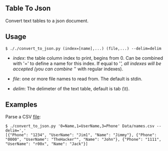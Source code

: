 ## Table To Json
Convert text tables to a json document.

## Usage
```$ ././convert_to_json.py (index=[name],...) (file,...) --delim=delim```

* *index*:  the table column index to print, begins from 0. Can be combined with '=' to 
            define a name for this index. If equal to '*', all indexes will be accepted
            (you can combine '*' with regular indexes).

* *file*:   one or more file names to read from. The default is stdin.

* *delim*:  The delimeter of the text table, default is tab (\t).

## Examples
Parse a CSV [file](TODO):
```
$ ./convert_to_json.py '0=Name,1=UserName,3=Phone' Data/names.csv --delim=','
[{"Phone": "1234", "UserName": "Jim1", "Name": "Jimmy"}, {"Phone": "0000", "UserName": "TheHacker^", "Name": "John"}, {"Phone": "1111", "UserName": "r00x", "Name": "Jack"}]
```

